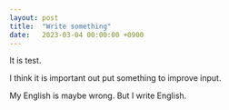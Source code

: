 ```yaml
---
layout: post
title:  "Write something"
date:   2023-03-04 00:00:00 +0900
---
```


It is test.

I think it is important out put something to improve input.

My English is maybe wrong.
But I write English.
